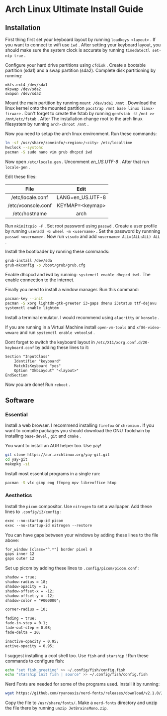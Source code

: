 # Arch Linux Ultimate Install Guide
## Installation
First thing first set your keyboard layout by running `loadkeys <layout>` .  If you want to connect to wifi use `iwd` . After setting your keyboard layout, you should make sure the system clock is accurate by running `timedatectl set-ntp true` .

Configure your hard drive partitions using `cfdisk` . Create a bootable partition (sda1) and a swap partition (sda2). Complete disk partitioning by running:
```
mkfs.ext4 /dev/sda1
mkswap /dev/sda2
swapon /dev/sda2
```

Mount the main partition by running `mount /dev/sda1 /mnt` . Download the linux kernel onto the mounted partition `pacstrap /mnt base linux linux-firware` . Don't forget to create the fstab by running `genfstab -U /mnt >> /mnt/etc/fstab` . After The installation change root to the arch linux filesystem by running `arch-chroot /mnt` .

 Now you need to setup the arch linux environment. Run these commands:
 ```bash
 ln -sf /usr/share/zoneinfo/<region>/<city> /etc/localtime
 hwclock --systohc
 pacman -S sudo nano vim grub dhcpcd iwd
 ```
Now open `/etc/locale.gen` . Uncomment *en_US.UTF-8* . After that run `locale-gen` .

Edit these files:

| File | Edit |
|:---:|:---:|
| /etc/locale.conf | LANG=en_US.UTF-8 |
| /etc/vconsole.conf | KEYMAP=\<keymap\> |
| /etc/hostname | arch |

Run `mkinitcpio -P` . Set root password using `passwd` . Create a user profile by running `useradd -G wheel -m <username>` . Set the password by runnning `passwd <username>` . Now run `visudo` and add `<username> ALL=(ALL:ALL) ALL` . 

Install the bootloader by running these commands:
```bash
grub-install /dev/sda
grub-mkconfig -o /boot/grub/grub.cfg
```

Enable dhcpcd and iwd by running: `systemctl enable dhcpcd iwd` . The enable connection to the internet.

Finally you need to install a window manager. Run this command:

```bash
pacman-key --init
pacman -S xorg lightdm-gtk-greeter i3-gaps dmenu i3status ttf-dejavu
systemctl enable lightdm
```

Install a terminal emulator.  I would recommend using `alacritty` or `konsole` .

If you are running in a Virtual Machine install `open-vm-tools` and `xf86-video-vmware` and run `systemctl enable vmtoolsd` .

Dont forget to switch the keyboard layout in `/etc/X11/xorg.conf.d/20-keyboard.conf` by adding these lines to it:
```txt
Section "InputClass"
	Identifier "keyboard"
	MatchIsKeyboard "yes"
	Option "XkbLayout" "<layout>"
EndSection
```

Now you are done! Run `reboot` .

## Software
### Essential
Install a web browser. I recommend installing `firefox` or `chromium` .
If you want to compile packages you should download the GNU Toolchain by installing `base-devel` , `git` and `cmake` .

You want to install an AUR helper too. Use yay!
```bash
git clone https://aur.archlinux.org/yay-git.git
cd yay-git
makepkg -si
```

Install most essential programs in a single run:

```bash
pacman -S vlc gimp eog ffmpeg mpv libreoffice htop
```

### Aesthetics
Install the `picom` compositor. Use `nitrogen` to set a wallpaper. Add these lines to `.config/i3/config` :
```txt
exec --no-startup-id picom
exec --no-startup-id nitrogen --restore
```

You can have gaps between your windows by adding these lines to the file above:
```txt
for_window [class="^.*"] border pixel 0
gaps inner 12
gaps outer 12
```

Set up picom by adding these lines to `.config/picom/picom.conf` :
```txt
shadow = true;
shadow-radius = 18;
shadow-opacity = 1;
shadow-offset-x = -12;
shadow-offset-y = -12;
shadow-color = "#000000";

corner-radius = 10;

fading = true;
fade-in-step = 0.1;
fade-out-step = 0.08;
fade-delta = 20;

inactive-opacity = 0.95;
active-opacity = 0.95;
```

I suggest installing a cool shell too. Use `fish` and `starship` ! 
Run these commands to configure fish:
```bash
echo "set fish_greeting" >> ~/.config/fish/config.fish
echo "starship init fish | source" >> ~/.config/fish/config.fish
```

Nerd Fonts are needed for some of the programs used. Install it by running:
```bash
wget https://github.com/ryanoasis/nerd-fonts/releases/download/v2.1.0/JetBrainsMono.zip
```
Copy the file to `/usr/share/fonts/`. Make a `nerd-fonts` directory and unzip the file there by running `unzip JetBrainsMono.zip`.
